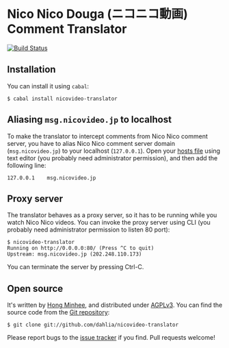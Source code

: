 Nico Nico Douga (ニコニコ動画) Comment Translator
=================================================

[![Build Status][0]][1]

[0]: https://travis-ci.org/dahlia/nicovideo-translator.svg
[1]: https://travis-ci.org/dahlia/nicovideo-translator


Installation
------------

You can install it using `cabal`:

    $ cabal install nicovideo-translator


Aliasing `msg.nicovideo.jp` to localhost
----------------------------------------

To make the translator to intercept comments from Nico Nico comment server,
you have to alias Nico Nico comment server domain (`msg.nicovideo.jp`) to
your localhost (`127.0.0.1`).  Open your [hosts file][2] using text editor
(you probably need administrator permission), and then add the following line:

    127.0.0.1    msg.nicovideo.jp

[2]: http://en.wikipedia.org/wiki/Hosts_%28file%29


Proxy server
------------

The translator behaves as a proxy server, so it has to be running while
you watch Nico Nico videos.  You can invoke the proxy server using CLI
(you probably need administrator permission to listen 80 port):

    $ nicovideo-translator
    Running on http://0.0.0.0:80/ (Press ^C to quit)
    Upstream: msg.nicovideo.jp (202.248.110.173)

You can terminate the server by pressing Ctrl-C.


Open source
-----------

It's written by [Hong Minhee][3], and distributed under [AGPLv3][].
You can find the source code from the [Git repository][4]:

    $ git clone git://github.com/dahlia/nicovideo-translator

Please report bugs to the [issue tracker][5] if you find.
Pull requests welcome!

[3]: http://hongminhee.org/
[4]: https://github.com/dahlia/nicovideo-translator
[5]: https://github.com/dahlia/nicovideo-translator/issues
[AGPLv3]: http://www.gnu.org/licenses/agpl-3.0.html
